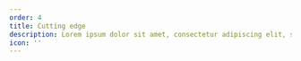 ```yaml
---
order: 4
title: Cutting edge
description: Lorem ipsum dolor sit amet, consectetur adipiscing elit, sed do eiusmod tempor incididunt ut labore et dolore magna aliqua.
icon: ''
---
```

